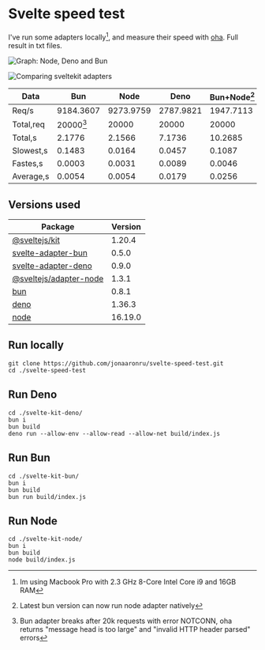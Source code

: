 # Svelte speed test
I've run some adapters locally[^1], and measure their speed with [oha](https://github.com/hatoo/oha). Full result in txt files.

![Graph: Node, Deno and Bun](https://github.com/imperatrona/svelte-speed-test/assets/37719998/28a29834-b911-4a32-b235-2ea6a730a9b8)

![Comparing sveltekit adapters](https://github.com/imperatrona/svelte-speed-test/assets/37719998/cfa190d9-ef82-4e97-a3c5-8a2d647a136c)

| Data      | Bun       | Node      | Deno      | Bun+Node[^2] |
|-----------|-----------|-----------|-----------|--------------|
| Req/s     | 9184.3607 | 9273.9759 | 2787.9821 |    1947.7113 |
| Total,req | 20000[^3] |     20000 |     20000 |        20000 |
| Total,s   |    2.1776 |    2.1566 |    7.1736 |      10.2685 |
| Slowest,s |    0.1483 |    0.0164 |    0.0457 |       0.1087 |
| Fastes,s  |    0.0003 |    0.0031 |    0.0089 |       0.0046 |
| Average,s |    0.0054 |    0.0054 |    0.0179 |       0.0256 |

## Versions used
| Package | Version |
|-|-|
|[@sveltejs/kit](https://github.com/sveltejs/kit) | 1.20.4 |
|[svelte-adapter-bun](https://github.com/gornostay25/svelte-adapter-bun) | 0.5.0 |
|[svelte-adapter-deno](https://github.com/pluvial/svelte-adapter-deno) | 0.9.0 |
|[@sveltejs/adapter-node](https://github.com/sveltejs/kit/tree/master/packages/adapter-node) | 1.3.1 |
|[bun](https://github.com/oven-sh/bun)|0.8.1|
|[deno](https://github.com/denoland/deno)|1.36.3|
|[node](https://github.com/nodejs/node)|16.19.0|

## Run locally

```
git clone https://github.com/jonaaronru/svelte-speed-test.git
cd ./svelte-speed-test
```

## Run Deno

```
cd ./svelte-kit-deno/
bun i
bun build
deno run --allow-env --allow-read --allow-net build/index.js
```

## Run Bun

```
cd ./svelte-kit-bun/
bun i
bun build
bun run build/index.js
```

## Run Node

```
cd ./svelte-kit-node/
bun i
bun build
node build/index.js
```

[^1]: Im using Macbook Pro with 2.3 GHz 8-Core Intel Core i9 and 16GB RAM
[^2]: Latest bun version can now run node adapter natively
[^3]: Bun adapter breaks after 20k requests with error NOTCONN, oha returns "message head is too large" and "invalid HTTP header parsed" errors
